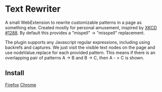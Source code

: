 # Text Rewriter

A small WebExtension to rewrite customizable patterns in a page as something else.
Created mostly for personal amusement, inspired by [XKCD #1288](http://xkcd.com/1288/).
By default this provides a "mispell" -> "misspell" replacement.

The plugin supports any Javascript regular expressions, including using
backrefs and captures. We just visit the visible text nodes on the page and use
nodeValue.replace for each provided pattern. This means if there is an
overlapping pair of patterns A -> B and B -> C, then A - > C is shown.

## Install

[Firefox](https://addons.mozilla.org/en-US/firefox/addon/text-rewriter/)
[Chrome](https://chrome.google.com/webstore/detail/abmchgifbehnkekmmfmkkgdbhcphmeoi)